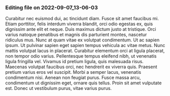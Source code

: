 

### Editing file on 2022-09-07_13-06-03

Curabitur nec euismod dui, ac tincidunt diam. Fusce sit amet faucibus mi. Etiam porttitor, felis interdum viverra blandit, orci odio egestas ex, quis dignissim ante elit et neque. Duis maximus dictum justo at tristique. Orci varius natoque penatibus et magnis dis parturient montes, nascetur ridiculus mus. Nunc at quam vitae ex volutpat condimentum. Ut ac sapien ipsum. Ut pulvinar sapien eget sapien tempus vehicula ac vitae metus. Nunc mattis volutpat lacus in placerat.
Curabitur elementum orci at ligula placerat, non tempor odio varius. Pellentesque tempus eleifend nibh, ut venenatis ligula fringilla vel. Vivamus id pretium ligula, quis malesuada risus. Maecenas volutpat faucibus orci, nec hendrerit ex viverra quis. Praesent pretium varius eros vel suscipit. Morbi a semper lacus, venenatis condimentum nisi. Aenean non feugiat purus. Fusce massa arcu, condimentum ut dignissim eget, ornare quis tellus. Proin sit amet vulputate est. Donec ut vestibulum purus, vitae varius purus.


